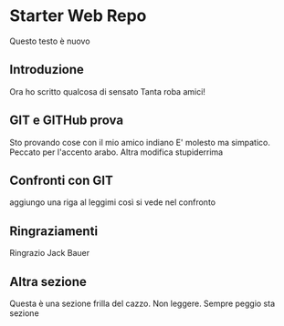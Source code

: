 # Starter Web Repo

Questo testo è nuovo

## Introduzione
Ora ho scritto qualcosa di sensato
Tanta roba amici!
## GIT e GITHub prova

Sto provando cose con il mio amico indiano
E' molesto ma simpatico. Peccato per l'accento arabo.
Altra modifica stupiderrima

## Confronti con GIT
aggiungo una riga al leggimi così si vede nel confronto

## Ringraziamenti
Ringrazio Jack Bauer

## Altra sezione
Questa è una sezione frilla del cazzo. Non leggere.
Sempre peggio sta sezione
